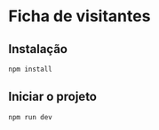 # Ficha de visitantes

## Instalação

```bash
npm install
``` 

## Iniciar o projeto

```bash
npm run dev
```

